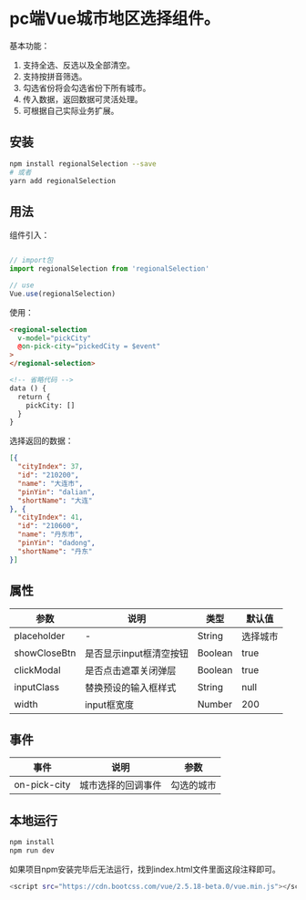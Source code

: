 # pc端Vue城市地区选择组件。

基本功能：

1. 支持全选、反选以及全部清空。
2. 支持按拼音筛选。
3. 勾选省份将会勾选省份下所有城市。
4. 传入数据，返回数据可灵活处理。
5. 可根据自己实际业务扩展。

## 安装

``` bash
npm install regionalSelection --save
# 或者
yarn add regionalSelection
```

## 用法

组件引入：
```javascript

// import包
import regionalSelection from 'regionalSelection'

// use
Vue.use(regionalSelection)
```

使用：

```html
<regional-selection
  v-model="pickCity"
  @on-pick-city="pickedCity = $event"
>
</regional-selection>

<!-- 省略代码 -->
data () {
  return {
    pickCity: []
  }
}
```

选择返回的数据：

```json
[{
  "cityIndex": 37,
  "id": "210200",
  "name": "大连市",
  "pinYin": "dalian",
  "shortName": "大连"
}, {
  "cityIndex": 41,
  "id": "210600",
  "name": "丹东市",
  "pinYin": "dadong",
  "shortName": "丹东"
}]
```

## 属性

| 参数       | 说明    |  类型  |  默认值  |
| --------   | -----   | ---- |  ----  |
| placeholder| -    | String | 选择城市 |
| showCloseBtn| 是否显示input框清空按钮   | Boolean | true |
| clickModal| 是否点击遮罩关闭弹层   | Boolean | true |
| inputClass| 替换预设的输入框样式   | String | null |
| width| input框宽度   | Number | 200 |

## 事件

| 事件      | 说明    | 参数  |
| --------   | -----   | ---- |
| on-pick-city|城市选择的回调事件|勾选的城市|

## 本地运行

```bash
npm install
npm run dev
```

如果项目npm安装完毕后无法运行，找到index.html文件里面这段注释即可。
```bash
<script src="https://cdn.bootcss.com/vue/2.5.18-beta.0/vue.min.js"></script>
```

